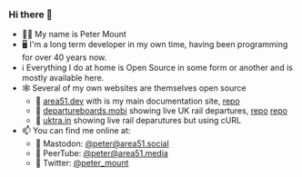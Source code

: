 ### Hi there 👋

* 👨‍💻 My name is Peter Mount
* 🖥️ I'm a long term developer in my own time, having been programming for over 40 years now.
* ℹ️ Everything I do at home is Open Source in some form or another and is mostly available here.
* 🕸️ Several of my own websites are themselves open source
  * 🔗 [area51.dev](https://area51.dev) with is my main documentation site, [repo](https://github.com/peter-mount/documentation)
  * 🔗 [departureboards.mobi](https://departureboards.mobi) showing live UK rail departures, [repo](https://github.com/peter-mount/departureboards) [repo](https://github.com/peter-mount/nre-feeds)
  * 🔗 [uktra.in](https://uktra.in) showing live rail deparutures but using cURL
* 📫 You can find me online at:
  * 💬 Mastodon: [@peter@area51.social](https://area51.social/@peter)
  * 💬 PeerTube: [@peter@area51.media](https://area51.media/a/peter/video-channels)
  * 💬 Twitter: [@peter_mount](https://twitter.com/peter_mount)

<!--
**peter-mount/peter-mount** is a ✨ _special_ ✨ repository because its `README.md` (this file) appears on your GitHub profile.

Here are some ideas to get you started:

- 🔭 I’m currently working on ...
- 🌱 I’m currently learning ...
- 👯 I’m looking to collaborate on ...
- 🤔 I’m looking for help with ...
- 💬 Ask me about ...
- 📫 How to reach me: ...
- 😄 Pronouns: ...
- ⚡ Fun fact: ...
-->
